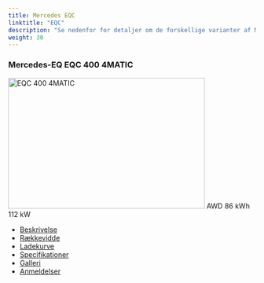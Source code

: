 ```yaml
---
title: Mercedes EQC
linktitle: "EQC"
description: "Se nedenfor for detaljer om de forskellige varianter af Mercedes EQC"
weight: 30
---
```

<!-- markdownlint-disable MD033 -->
<!-- markdownlint-disable MD010 -->
<div class="container p-3 mb-4 bg-body-tertiary rounded border">
<h3>Mercedes-EQ EQC 400 4MATIC</h3>
	<div class="row">
		<div class="col col-12 col-md-6">
			<a href="eqc_400_4matic/"><img src="https://media.evkx.net/multimedia/models/mercedes/eqc/eqc_400_4matic/main_1_xst.jpg" class="img-fluid" width="400px" height="266px" alt="EQC 400 4MATIC" ></a>
<i class="bi bi-record2-fill"></i> AWD <i class="bi bi-battery-full"></i> 86 kWh <i class="bi bi-ev-station"></i> 112 kW 
		</div>
		<div class="col col-12 col-md-6">
			<ul class="list-group list-group-flush">
				<li class="list-group-item list-group-item-action"><a href="eqc_400_4matic/" class="text-decoration-none text-black"><i class="bi-car-front"></i> Beskrivelse</a></li>
				<li class="list-group-item list-group-item-action"><a href="eqc_400_4matic/rangeandconsumption/" class="text-decoration-none text-black" ><i class="bi-file-earmark-bar-graph"></i> Rækkevidde</a></li>
				<li class="list-group-item list-group-item-action"><a href="eqc_400_4matic/chargingcurve/" class="text-decoration-none text-black" ><i class="bi-battery-charging"></i> Ladekurve</a></li>
				<li class="list-group-item list-group-item-action"><a href="eqc_400_4matic/specifications/" class="text-decoration-none text-black" ><i class="bi-layout-text-sidebar-reverse"></i> Specifikationer</a></li>
				<li class="list-group-item list-group-item-action"><a href="eqc_400_4matic/gallery/" class="text-decoration-none text-black" ><i class="bi-images"></i> Galleri</a></li>
				<li class="list-group-item list-group-item-action"><a href="eqc_400_4matic/reviews/" class="text-decoration-none text-black" ><i class="bi-person-video2"></i> Anmeldelser</a></li>
			</ul>
		</div>
	</div>
</div>

